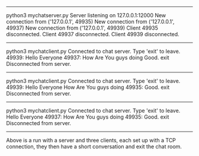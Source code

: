 *********************************************
python3 mychatserver.py 
Server listening on 127.0.0.1:12000
New connection from ('127.0.0.1', 49935)
New connection from ('127.0.0.1', 49937)
New connection from ('127.0.0.1', 49939)
Client 49935 disconnected.
Client 49937 disconnected.
Client 49939 disconnected.
*********************************************
python3 mychatclient.py
Connected to chat server. Type 'exit' to leave.
49939: Hello Everyone
49937: How Are You guys doing
Good.
exit
Disconnected from server.
*********************************************
python3 mychatclient.py
Connected to chat server. Type 'exit' to leave.
49939: Hello Everyone
How Are You guys doing
49935: Good.
exit
Disconnected from server.
*********************************************
python3 mychatclient.py
Connected to chat server. Type 'exit' to leave.
Hello Everyone
49937: How Are You guys doing
49935: Good.
exit
Disconnected from server.
*********************************************

Above is a run with a server and three clients, each set up with a TCP connection, they then have a short conversation and exit the chat room.